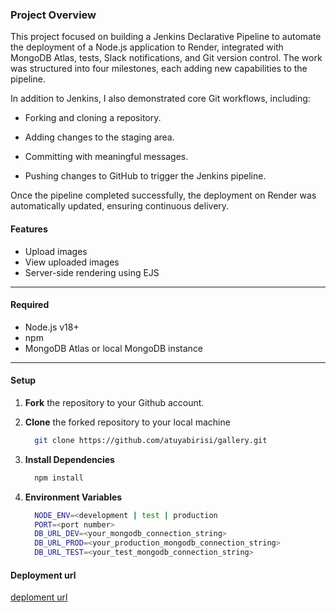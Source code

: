 ### Project Overview

This project focused on building a Jenkins Declarative Pipeline to automate the deployment of a Node.js application to Render, integrated with MongoDB Atlas, tests, Slack notifications, and Git version control. The work was structured into four milestones, each adding new capabilities to the pipeline.

In addition to Jenkins, I also demonstrated core Git workflows, including:

- Forking and cloning a repository.

- Adding changes to the staging area.

- Committing with meaningful messages.

- Pushing changes to GitHub to trigger the Jenkins pipeline.

Once the pipeline completed successfully, the deployment on Render was automatically updated, ensuring continuous delivery.

#### Features

- Upload images
- View uploaded images
- Server-side rendering using EJS

---

#### Required

- Node.js v18+
- npm
- MongoDB Atlas or local MongoDB instance

---

#### Setup

1. **Fork** the repository to your Github account.

2. **Clone** the forked repository to your local machine
   ```bash
     git clone https://github.com/atuyabirisi/gallery.git
   ```
3. **Install Dependencies**
   ```bash
     npm install
   ```
4. **Environment Variables**
   ```bash
     NODE_ENV=<development | test | production
     PORT=<port number>
     DB_URL_DEV=<your_mongodb_connection_string>
     DB_URL_PROD=<your_production_mongodb_connection_string>
     DB_URL_TEST=<your_test_mongodb_connection_string>
   ```

#### Deployment url

[deploment url](https://devops-ip-1.onrender.com/)
